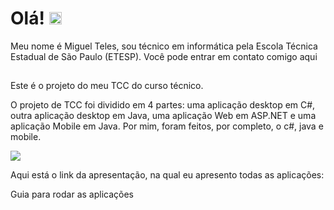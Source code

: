 # Olá! <img src="https://static.skaip.org/img/emoticons/180x180/f6fcff/hi.gif" width="20px">

Meu nome é Miguel Teles, sou técnico em informática pela Escola Técnica Estadual de São Paulo (ETESP). Você pode entrar em contato comigo aqui <a href="https://www.linkedin.com/in/miguel-teles-6a9b161b0/"> <img src="https://image.flaticon.com/icons/png/512/174/174857.png" width="15"> </a>

Este é o projeto do meu TCC do curso técnico.

O projeto de TCC foi dividido em 4 partes: uma aplicação desktop em C#, outra aplicação desktop em Java, uma aplicação Web em ASP.NET e uma aplicação Mobile em Java. Por mim, foram feitos, por completo, o c#, java e mobile. 

![](https://img.shields.io/badge/<Linguagem>-<C#>-informational?style=flat&logo=<C#>&logoColor=white&color=2bbc8a)

Aqui está o link da apresentação, na qual eu apresento todas as aplicações: 

Guia para rodar as aplicações
